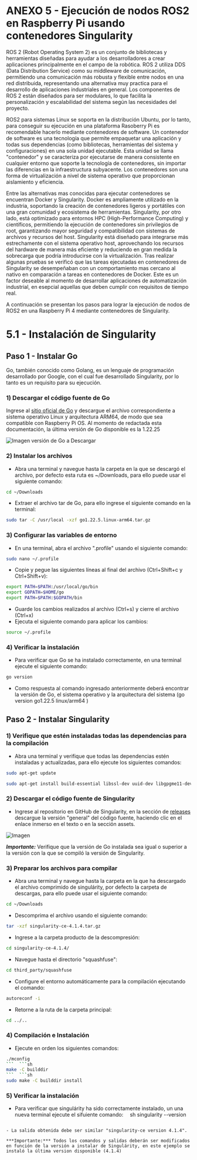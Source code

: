 # ANEXO 5 -  Ejecución de nodos ROS2 en Raspberry Pi usando contenedores Singularity

ROS 2 (Robot Operating System 2) es un conjunto de bibliotecas y herramientas diseñadas para ayudar a los desarrolladores a crear aplicaciones principalmente en el campo de la robótica. ROS 2 utiliza DDS (Data Distribution Service) como su middleware de comunicación, permitiendo una comunicación más robusta y flexible entre nodos en una red distribuida, representando una alternativa muy practica para el desarrollo de aplicaciones industriales en general. Los componentes de ROS 2 están diseñados para ser modulares, lo que facilita la personalización y escalabilidad del sistema según las necesidades del proyecto.

ROS2 para sistemas Linux se soporta en la distribución Ubuntu, por lo tanto, para conseguir su ejecución en una plataforma Rasoberry Pi es recomendable hacerlo mediante contenedores de software. Un contenedor de software es una tecnología que permite empaquetar una aplicación y todas sus dependencias (como bibliotecas, herramientas del sistema y configuraciones) en una sola unidad ejecutable. Esta unidad se llama "contenedor" y se caracteriza por ejecutarse de manera consistente en cualquier entorno que soporte la tecnología de contenedores, sin importar las diferencias en la infraestructura subyacente. Los contenedores son una forma de virtualización a nivel de sistema operativo que proporcionan aislamiento y eficiencia. 

Entre las alternativas mas conocidas para ejecutar contenedores se encuentran Docker y Singularity. Docker es ampliamente utilizado en la industria, soportando la creación de contenedores ligeros y portátiles con una gran comunidad y ecosistema de herramientas. Singularity, por otro lado, está optimizado para entornos HPC (High-Performance Computing) y científicos, permitiendo la ejecución de contenedores sin privilegios de root, garantizando mayor seguridad y compatibilidad con sistemas de archivos y recursos del host. Singularity está diseñado para integrarse más estrechamente con el sistema operativo host, aprovechando los recursos del hardware de manera más eficiente y reduciendo en gran medida la sobrecarga que podría introducirse con la virtualización. Tras realizar algunas pruebas se verificó que las tareas ejecutadas en contenedores de Singularity se desempeñaban con un comportamiento mas cercano al nativo en comparación a tareas en contenedores de Docker. Este es un factor deseable al momento de desarrollar aplicaciones de automatización industrial, en esepcial aquellas que deben cumplir con requisitos de tiempo real. 

A continuación se presentan los pasos para lograr la ejecución de nodos de ROS2 en una Raspberry Pi 4 mediante contenedores de Singularity.

# 5.1 - Instalación de Singularity

## Paso 1 - Instalar Go

Go, también conocido como Golang, es un lenguaje de programación desarrollado por Google, con el cual fue desarrollado Singularity, por lo tanto es un requisito para su ejecución. 

### 1) Descargar el código fuente de Go

Ingrese al [sitio oficial de Go](https://go.dev/dl/) y descargue el archivo correspondiente a sistema operativo Linux y arquitectura ARM64, de modo que sea compatible con Raspberry Pi OS. Al momento de redactada esta documentación, la última versión de Go disponible es la 1.22.25

![Imagen versión de Go a Descargar](imgs/RPI4/Singularity_Go_1.png)

### 2) Instalar los archivos

- Abra una terminal y navegue hasta la carpeta en la que se descargó el archivo, por defecto esta ruta es ~/Downloads, para ello puede usar el siguiente comando:

```sh
cd ~/Downloads
```
- Extraer el archivo tar de Go, para ello ingrese el siguiente comando en la terminal:

```sh
sudo tar -C /usr/local -xzf go1.22.5.linux-arm64.tar.gz
```
### 3) Configurar las variables de entorno

- En una terminal, abra el archivo ".profile" usando el siguiente comando:
```sh
sudo nano ~/.profile
```

- Copie y pegue las siguientes líneas al final del archivo (Ctrl+Shift+c y Ctrl+Shift+v):  
```sh
export PATH=$PATH:/usr/local/go/bin
export GOPATH=$HOME/go
export PATH=$PATH:$GOPATH/bin
```
- Guarde los cambios realizados al archivo (Ctrl+s) y cierre el archivo (Ctrl+x)
- Ejecuta el siguiente comando para aplicar los cambios:
```sh
source ~/.profile
```
### 4) Verificar la instalación
- Para verificar que Go se ha instalado correctamente, en una terminal ejecute el siguiente comando:
```sh
go version
```
- Como respuesta al comando ingresado anteriormente deberá encontrar la versión de Go, el sistema operativo y la arquitectura del sistema (go version go1.22.5 linux/arm64
)

## Paso 2 - Instalar Singularity

### 1) Verifique que estén instaladas todas las dependencias para la compilación
- Abra una terminal y verifique que todas las dependencias estén instaladas y actualizadas, para ello ejecute los siguientes comandos:
```sh
sudo apt-get update
```
```sh
sudo apt-get install build-essential libssl-dev uuid-dev libgpgme11-dev squashfs-tools libseccomp-dev wget pkg-config git cryptsetup libseccomp-dev libglib2.0-dev libfuse-dev libfuse3-dev autoconf automake libtool
```

### 2) Descargar el código fuente de Singularity
- Ingrese al repositorio en GitHub de Singularity, en la sección de [releases](https://github.com/sylabs/singularity/releases) descargue la versión "general" del código fuente, haciendo clic en el enlace inmerso en el texto o en la sección assets.

![Imagen ](imgs/RPI4/Singularity_1.png)

***Importante:*** Verifique que la versión de Go instalada sea igual o superior a la versión con la que se compiló la versión de Singularity.


### 3) Preparar los archivos para compilar
- Abra una terminal y navegue hasta la carpeta en la que ha descargado el archivo comprimido de singulárity, por defecto la carpeta de descargas, para ello puede usar el siguiente comando:
```sh
cd ~/Downloads
```
- Descomprima el archivo usando el siguiente comando:
```sh
tar -xzf singularity-ce-4.1.4.tar.gz
```
- Ingrese a la carpeta producto de la descompresión:
```sh
cd singularity-ce-4.1.4/
```
- Navegue hasta el directorio "squashfuse":
```sh
cd third_party/squashfuse
```
- Configure el entorno automáticamente para la compilación ejecutando el comando:
```sh
autoreconf -i 
```
- Retorne a la ruta de la carpeta principal:
```sh
cd ../..
```  

### 4) Compilación e Instalación
- Ejecute en orden los siguientes comandos:
```sh
./mconfig 
```  ```sh
make -C builddir
```  ```sh
sudo make -C builddir install
```

### 5) Verificar la instalación
- Para verificar que singulárity ha sido correctamente instalado, un una nueva terminal ejecute el sifuiente comando:
```  ```sh
singularity --version
```

- La salida obtenida debe ser similar "singularity-ce version 4.1.4".

***Importante:*** Todos los comandos y salidas deberán ser modificados en función de la versión a instalar de Singulárity, en este ejemplo se instaló la última version disponible (4.1.4)


